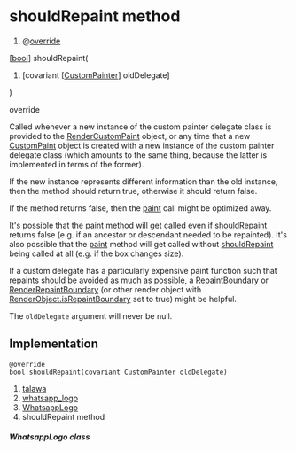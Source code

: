 
<div>

# shouldRepaint method

</div>


<div>

1.  @[override](https://api.flutter.dev/flutter/dart-core/override-constant.html)

</div>

[[bool](https://api.flutter.dev/flutter/dart-core/bool-class.html)]
shouldRepaint(

1.  [covariant
    [[CustomPainter](https://api.flutter.dev/flutter/rendering/CustomPainter-class.md)]
    oldDelegate]

)


override




Called whenever a new instance of the custom painter delegate class is
provided to the
[RenderCustomPaint](https://api.flutter.dev/flutter/rendering/RenderCustomPaint-class.html)
object, or any time that a new
[CustomPaint](https://api.flutter.dev/flutter/widgets/CustomPaint-class.html)
object is created with a new instance of the custom painter delegate
class (which amounts to the same thing, because the latter is
implemented in terms of the former).

If the new instance represents different information than the old
instance, then the method should return true, otherwise it should return
false.

If the method returns false, then the
[paint](../../custom_painters_whatsapp_logo/WhatsappLogo/paint.md)
call might be optimized away.

It\'s possible that the
[paint](../../custom_painters_whatsapp_logo/WhatsappLogo/paint.md)
method will get called even if
[shouldRepaint](../../custom_painters_whatsapp_logo/WhatsappLogo/shouldRepaint.md)
returns false (e.g. if an ancestor or descendant needed to be
repainted). It\'s also possible that the
[paint](../../custom_painters_whatsapp_logo/WhatsappLogo/paint.md)
method will get called without
[shouldRepaint](../../custom_painters_whatsapp_logo/WhatsappLogo/shouldRepaint.md)
being called at all (e.g. if the box changes size).

If a custom delegate has a particularly expensive paint function such
that repaints should be avoided as much as possible, a
[RepaintBoundary](https://api.flutter.dev/flutter/widgets/RepaintBoundary-class.html)
or
[RenderRepaintBoundary](https://api.flutter.dev/flutter/rendering/RenderRepaintBoundary-class.html)
(or other render object with
[RenderObject.isRepaintBoundary](https://api.flutter.dev/flutter/rendering/RenderObject/isRepaintBoundary.md)
set to true) might be helpful.

The `oldDelegate` argument will never be null.



## Implementation

``` language-dart
@override
bool shouldRepaint(covariant CustomPainter oldDelegate) 
```







1.  [talawa](../../index.md)
2.  [whatsapp_logo](../../custom_painters_whatsapp_logo/)
3.  [WhatsappLogo](../../custom_painters_whatsapp_logo/WhatsappLogo-class.md)
4.  shouldRepaint method

##### WhatsappLogo class







